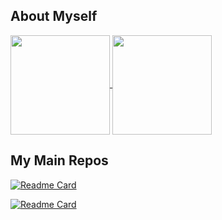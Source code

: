 <!--
**Smileslime47/Smileslime47** is a ✨ _special_ ✨ repository because its `README.md` (this file) appears on your GitHub profile.

Here are some ideas to get you started:

- 🔭 I’m currently working on ...
- 🌱 I’m currently learning ...
- 👯 I’m looking to collaborate on ...
- 🤔 I’m looking for help with ...
- 💬 Ask me about ...
- 📫 How to reach me: ...
- 😄 Pronouns: ...
- ⚡ Fun fact: ...
-->
## About Myself

<a href="https://github.com/anuraghazra/github-readme-stats">
  <img height="159em" align="center" src="https://github-readme-stats.vercel.app/api?username=smileslime47" />
  <img height="159em" align="center" src="https://github-readme-stats.vercel.app/api/top-langs/?username=smileslime47&layout=compact" />
</a>

## My Main Repos

[![Readme Card](https://github-readme-stats.vercel.app/api/pin/?username=smileslime47&repo=JPEGCompressor)](https://github.com/anuraghazra/github-readme-stats)

[![Readme Card](https://github-readme-stats.vercel.app/api/pin/?username=smileslime47&repo=LENOVO_Y9000K_Hackintosh)](https://github.com/anuraghazra/github-readme-stats)
